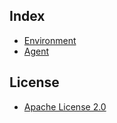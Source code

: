 ## Index

- [Environment](env.md)
- [Agent](agents.md)

## License

- [Apache License 2.0](https://github.com/marimeireles/marl-minigrid/blob/master/LICENSE)